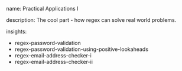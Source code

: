 name: Practical Applications I 

description: The cool part - how regex can solve real world problems.

insights:
  - regex-password-validation
  - regex-password-validation-using-positive-lookaheads
  - regex-email-address-checker-i
  - regex-email-address-checker-ii